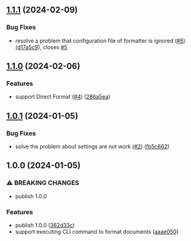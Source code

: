 ## [1.1.1](https://github.com/AkiraVoid-Productions/vscode-extension-format-with-cli/compare/v1.1.0...v1.1.1) (2024-02-09)

### Bug Fixes

- resolve a problem that configuration file of formatter is ignored ([#6](https://github.com/AkiraVoid-Productions/vscode-extension-format-with-cli/issues/6)) ([d17a5c9](https://github.com/AkiraVoid-Productions/vscode-extension-format-with-cli/commit/d17a5c9ff4c2640b161e4c1fd1d8a59aed489023)), closes [#5](https://github.com/AkiraVoid-Productions/vscode-extension-format-with-cli/issues/5)

## [1.1.0](https://github.com/AkiraVoid-Productions/vscode-extension-format-with-cli/compare/v1.0.1...v1.1.0) (2024-02-06)

### Features

- support Direct Format ([#4](https://github.com/AkiraVoid-Productions/vscode-extension-format-with-cli/issues/4)) ([286a5ea](https://github.com/AkiraVoid-Productions/vscode-extension-format-with-cli/commit/286a5ea4f2ae9c1cd794c15523fbb8c115a47ca6))

## [1.0.1](https://github.com/AkiraVoid-Productions/vscode-extension-format-with-cli/compare/v1.0.0...v1.0.1) (2024-01-05)

### Bug Fixes

- solve the problem about settings are not work ([#2](https://github.com/AkiraVoid-Productions/vscode-extension-format-with-cli/issues/2)) ([fb5c662](https://github.com/AkiraVoid-Productions/vscode-extension-format-with-cli/commit/fb5c662618a45587f335e8794ec950121fa24c40))

## 1.0.0 (2024-01-05)

### ⚠ BREAKING CHANGES

- publish 1.0.0

### Features

- publish 1.0.0 ([362d33c](https://github.com/AkiraVoid-Productions/vscode-extension-format-with-cli/commit/362d33cbde4a7fa885fce879fec6aff6fe8e1935))
- support executing CLI command to format documents ([aaae050](https://github.com/AkiraVoid-Productions/vscode-extension-format-with-cli/commit/aaae050d1d3cbf9080a9b37feea29167232dbc01))
